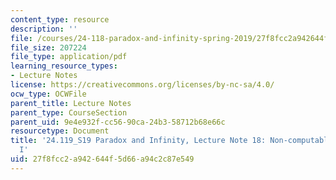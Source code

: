 ```yaml
---
content_type: resource
description: ''
file: /courses/24-118-paradox-and-infinity-spring-2019/27f8fcc2a942644f5d66a94c2c87e549_MIT24_118S19_LecNote18.pdf
file_size: 207224
file_type: application/pdf
learning_resource_types:
- Lecture Notes
license: https://creativecommons.org/licenses/by-nc-sa/4.0/
ocw_type: OCWFile
parent_title: Lecture Notes
parent_type: CourseSection
parent_uid: 9e4e932f-cc56-90ca-24b3-58712b68e66c
resourcetype: Document
title: '24.119_S19 Paradox and Infinity, Lecture Note 18: Non-computable Functions
  I'
uid: 27f8fcc2-a942-644f-5d66-a94c2c87e549
---
```

